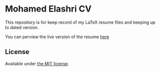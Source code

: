 
# Mohamed Elashri CV 

This repository is for keep record of my LaTeX resume files and keeping up to dated version. 

You can perview the live version of the resume [here](https://melashri.net/CV.pdf "Mohamed's Resume")


## License

Available under [the MIT license](https://github.com/MohamedElashri/ME-Resume/blob/Main/LICENSE.md).
